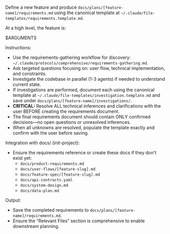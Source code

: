 Define a new feature and produce `docs/plans/[feature-name]/requirements.md` using the canonical template at `~/.claude/file-templates/requirements.template.md`.

At a high level, the feature is:

$ARGUMENTS

Instructions:
- Use the requirements-gathering workflow for discovery: `~/.claude/protocols/comprehensive/requirements-gathering.md`.
- Ask targeted questions focusing on: user flow, technical implementation, and constraints.
- Investigate the codebase in parallel (1-3 agents) if needed to understand current state.
- If investigations are performed, document each using the canonical template at `~/.claude/file-templates/investigation.template.md` and save under `docs/plans/[feature-name]/investigations/`.
- **CRITICAL:** Resolve ALL technical inferences and clarifications with the user BEFORE creating the requirements document.
- The final requirements document should contain ONLY confirmed decisions—no open questions or unresolved inferences.
- When all unknowns are resolved, populate the template exactly and confirm with the user before saving.

Integration with docs/ (init-project):
- Ensure the requirements reference or create these docs if they don't exist yet:
  - `docs/product-requirements.md`
  - `docs/user-flows/[feature-slug].md`
  - `docs/feature-spec/[feature-slug].md`
  - `docs/api-contracts.yaml`
  - `docs/system-design.md`
  - `docs/data-plan.md`

Output:
- Save the completed requirements to `docs/plans/[feature-name]/requirements.md`.
- Ensure the “Relevant Files” section is comprehensive to enable downstream planning.